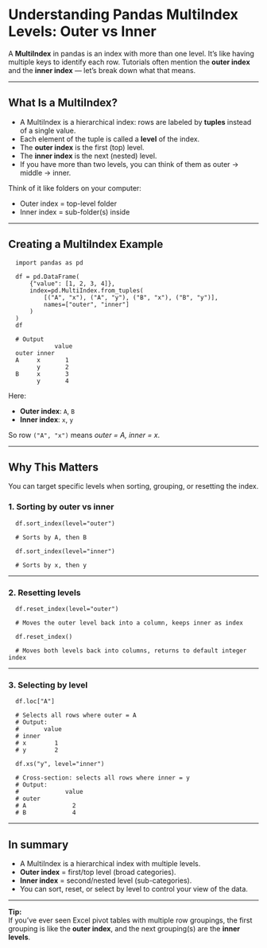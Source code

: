 # Understanding Pandas MultiIndex Levels: Outer vs Inner

A **MultiIndex** in pandas is an index with more than one level. It’s like having multiple keys to identify each row. Tutorials often mention the **outer index** and the **inner index** — let’s break down what that means.

---

## What Is a MultiIndex?

- A MultiIndex is a hierarchical index: rows are labeled by **tuples** instead of a single value.
- Each element of the tuple is called a **level** of the index.
- The **outer index** is the first (top) level.
- The **inner index** is the next (nested) level.
- If you have more than two levels, you can think of them as outer → middle → inner.

Think of it like folders on your computer:
- Outer index = top-level folder
- Inner index = sub-folder(s) inside

---

## Creating a MultiIndex Example

      import pandas as pd

      df = pd.DataFrame(
          {"value": [1, 2, 3, 4]},
          index=pd.MultiIndex.from_tuples(
              [("A", "x"), ("A", "y"), ("B", "x"), ("B", "y")],
              names=["outer", "inner"]
          )
      )
      df

      # Output
                 value
      outer inner
      A     x       1
            y       2
      B     x       3
            y       4

Here:
- **Outer index**: `A`, `B`
- **Inner index**: `x`, `y`

So row `("A", "x")` means *outer = A, inner = x*.

---

## Why This Matters

You can target specific levels when sorting, grouping, or resetting the index.

### 1. Sorting by outer vs inner

      df.sort_index(level="outer")

      # Sorts by A, then B

      df.sort_index(level="inner")

      # Sorts by x, then y

---

### 2. Resetting levels

      df.reset_index(level="outer")

      # Moves the outer level back into a column, keeps inner as index

      df.reset_index()

      # Moves both levels back into columns, returns to default integer index

---

### 3. Selecting by level

      df.loc["A"]

      # Selects all rows where outer = A
      # Output:
      #       value
      # inner
      # x        1
      # y        2

      df.xs("y", level="inner")

      # Cross-section: selects all rows where inner = y
      # Output:
      #             value
      # outer
      # A             2
      # B             4

---

## In summary

- A MultiIndex is a hierarchical index with multiple levels.
- **Outer index** = first/top level (broad categories).
- **Inner index** = second/nested level (sub-categories).
- You can sort, reset, or select by level to control your view of the data.

---

**Tip:**  
If you’ve ever seen Excel pivot tables with multiple row groupings, the first grouping is like the **outer index**, and the next grouping(s) are the **inner levels**.
